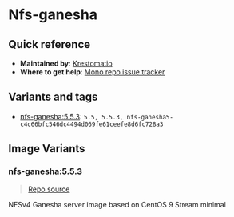 # Nfs-ganesha
## Quick reference
- **Maintained by**:
[Krestomatio](https://krestomatio.com)
- **Where to get help**:
[Mono repo issue tracker](https://github.com/krestomatio/container_builder/issues)

## Variants and tags
- [nfs-ganesha:5.5.3](#nfs-ganesha553): `5.5, 5.5.3, nfs-ganesha5-c4c66bfc546dc4494d069fe61ceefe8d6fc728a3`


## Image Variants
### nfs-ganesha:5.5.3
> [Repo source](https://github.com/krestomatio/container_builder/tree/master/nfs-ganesha/nfs-ganesha5)

NFSv4 Ganesha server image based on CentOS 9 Stream minimal

